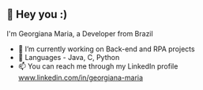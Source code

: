 👋 Hey you :)
- 
I'm Georgiana Maria, a Developer from Brazil

- 🌱 I’m currently working on Back-end and RPA projects
- 💞️ Languages - Java, C, Python
- 📫 You can reach me through my LinkedIn profile www.linkedin.com/in/georgiana-maria


<!---
georgianagraca/georgianagraca is a ✨ special ✨ repository because its `README.md` (this file) appears on your GitHub profile.
You can click the Preview link to take a look at your changes.
--->
